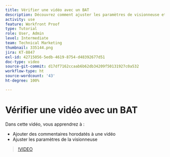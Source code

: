 ```yaml
---
title: Vérifier une vidéo avec un BAT
description: Découvrez comment ajuster les paramètres de visionneuse et ajouter des commentaires horodatés à une vidéo à l’aide de la relecture dans  [!DNL  Workfront].
activity: use
feature: Workfront Proof
type: Tutorial
role: User, Admin
level: Intermediate
team: Technical Marketing
thumbnail: 335144.png
jira: KT-8847
exl-id: 42715056-5edb-4619-8754-d48392677d51
doc-type: video
source-git-commit: d17df7162ccaab6b62db34209f50131927c0a532
workflow-type: ht
source-wordcount: '43'
ht-degree: 100%

---
```


# Vérifier une vidéo avec un BAT

Dans cette vidéo, vous apprendrez à :

* Ajouter des commentaires horodatés à une vidéo
* Ajuster les paramètres de la visionneuse

>[!VIDEO](https://video.tv.adobe.com/v/3444224/?quality=12&learn=on&enablevpops&captions=fre_fr)

<!--
## Learn more
* Review a video proof
-->
